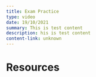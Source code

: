 ```yaml
---
title: Exam Practice
type: video
date: 19/10/2021
summary: This is test content
description: his is test content
content-link: unknown
---
```


# Resources
